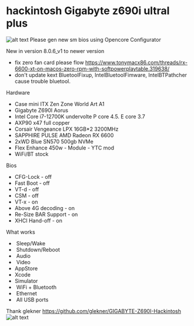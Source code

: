 # hackintosh Gigabyte z690i ultral plus
![alt text](https://github.com/phucho236/hackintosh_z690i_ultra_plus/blob/develop/images/Screenshot%202022-12-06%20at%2017.46.24.png)
Please gen new sm bios using Opencore Configurator

New in version 8.0.6_v1 to newer version
*  fix zero fan card
please flow https://www.tonymacx86.com/threads/rx-6600-xt-on-macos-zero-rpm-with-softpowerplaytable.319638/
*  don't update kext BluetoolFixup, IntelBluetoolFimware, IntelBTPathcher cause trouble bluetool.

Hardware
* Case mini ITX Zen Zone World Art A1
* Gigabyte Z690I Aorus
* Intel Core i7-12700K undervolte P core 4.5. E core 3.7
* AXP90 x47 full copper
* Corsair Vengeance LPX 16GB*2 3200MHz
* SAPPHIRE PULSE AMD Radeon RX 6600
* 2xWD Blue SN570 500gb NVMe
* Flex Enhance 450w - Module - YTC mod
* WiFi/BT stock


Bios
* CFG-Lock - off
* Fast Boot - off
* VT-d - off
* CSM - off
* VT-x - on
* Above 4G decoding - on
* Re-Size BAR Support - on
* XHCI Hand-off - on


What works
*  Sleep/Wake
*  Shutdown/Reboot
*  Audio
*  Video
*  AppStore
*  Xcode
*  Simulator
*  WiFi + Bluetooth
*  Ethernet
*  All USB ports

Thank glekner https://github.com/glekner/GIGABYTE-Z690I-Hackintosh
![alt text](https://github.com/phucho236/hackintosh_z690i_ultra_plus/blob/develop/images/3cda7c712f92f6ccaf83.jpg)
